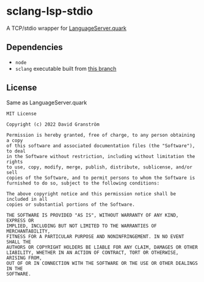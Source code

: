 # sclang-lsp-stdio

A TCP/stdio wrapper for [LanguageServer.quark](https://github.com/scztt/LanguageServer.quark)

## Dependencies

* `node`
* `sclang` executable built from [this branch](https://github.com/supercollider/supercollider/tree/topic/refactor-com-port)

## License

Same as LanguageServer.quark

```
MIT License

Copyright (c) 2022 David Granström

Permission is hereby granted, free of charge, to any person obtaining a copy
of this software and associated documentation files (the "Software"), to deal
in the Software without restriction, including without limitation the rights
to use, copy, modify, merge, publish, distribute, sublicense, and/or sell
copies of the Software, and to permit persons to whom the Software is
furnished to do so, subject to the following conditions:

The above copyright notice and this permission notice shall be included in all
copies or substantial portions of the Software.

THE SOFTWARE IS PROVIDED "AS IS", WITHOUT WARRANTY OF ANY KIND, EXPRESS OR
IMPLIED, INCLUDING BUT NOT LIMITED TO THE WARRANTIES OF MERCHANTABILITY,
FITNESS FOR A PARTICULAR PURPOSE AND NONINFRINGEMENT. IN NO EVENT SHALL THE
AUTHORS OR COPYRIGHT HOLDERS BE LIABLE FOR ANY CLAIM, DAMAGES OR OTHER
LIABILITY, WHETHER IN AN ACTION OF CONTRACT, TORT OR OTHERWISE, ARISING FROM,
OUT OF OR IN CONNECTION WITH THE SOFTWARE OR THE USE OR OTHER DEALINGS IN THE
SOFTWARE.
```

